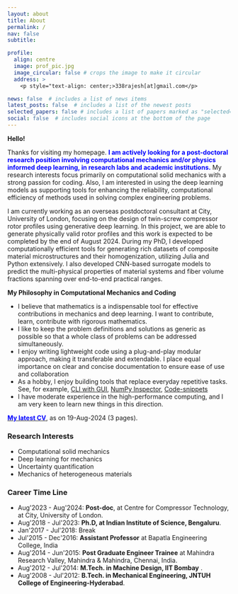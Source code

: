 ```yaml
---
layout: about
title: About
permalink: /
nav: false
subtitle: 

profile:
  align: centre
  image: prof_pic.jpg
  image_circular: false # crops the image to make it circular
  address: >
    <p style="text-align: center;>338rajesh[at]gmail.com</p>

news: false  # includes a list of news items
latest_posts: false  # includes a list of the newest posts
selected_papers: false # includes a list of papers marked as "selected={true}"
social: false  # includes social icons at the bottom of the page
---
```



**Hello!**

Thanks for visiting my homepage. <span style="color: blue; font-weight: bold;">I am actively looking for a post-doctoral research position involving computational mechanics and/or physics informed deep learning, in research labs and academic institutions.</span>
My research interests focus primarily on computational solid mechanics with a strong passion for coding. Also, I am interested in using the deep learning models as supporting tools for enhancing the reliability, computational efficiency of methods used in solving complex engineering problems. 

I am currently working as an overseas postdoctoral consultant at City, University of London, focusing on the design of twin-screw compressor rotor profiles using generative deep learning. In this project, we are able to generate physically valid rotor profiles and this work is expected to be completed by the end of August 2024. During my PhD, I developed computationally efficient tools for generating rich datasets of composite material microstructures and their homogenization, utilizing Julia and Python extensively. I also developed CNN-based surrogate models to predict the multi-physical properties of material systems and fiber volume fractions spanning over end-to-end practical ranges.

**My Philosophy in Computational Mechanics and Coding**

+ I believe that mathematics is a indispensable tool for effective contributions in mechanics and deep learning. I want to contribute, learn, contribute with rigorous mathematics.
+ I like to keep the problem definitions and solutions as generic as possible so that a whole class of problems can be addressed simultaneously.
+ I enjoy writing lightweight code using a plug-and-play modular approach, making it transferable and extendable. I place equal importance on clear and concise documentation to ensure ease of use and collaboration
+ As a hobby, I enjoy building tools that replace everyday repetitive tasks. See, for example, [CLI with GUI](https://github.com/338rajesh/clip), [NumPy Inspector](https://github.com/338rajesh/npi), [Code-snippets](https://github.com/338rajesh/my-code-snippets)
+ I have moderate experience in the high-performance computing, and I am very keen to learn new things in this direction.

[<span style="color: blue; font-weight: bold;">My latest CV</span>](/cv.pdf), as on 19-Aug-2024  (3 pages).

### **Research Interests**

* Computational solid mechanics
* Deep learning for mechanics
* Uncertainty quantification
* Mechanics of heterogeneous materials

### **Career Time Line**

* Aug'2023 - Aug'2024: **Post-doc**, at Centre for Compressor Technology, at City, University of London.
* Aug'2018 - Jul'2023: **Ph.D, at Indian Institute of Science, Bengaluru**.
* Jan'2017 - Jul'2018: Break
* Jul'2015 - Dec'2016: **Assistant Professor** at Bapatla Engineering College, India
* Aug'2014 - Jun'2015: **Post Graduate Engineer Trainee** at Mahindra Research Valley, Mahindra & Mahindra, Chennai, India.
* Aug'2012 - Jul'2014: **M.Tech. in Machine Design, IIT Bombay** .
* Aug'2008 - Jul'2012: **B.Tech. in Mechanical Engineering, JNTUH College of Engineering-Hyderabad**.
